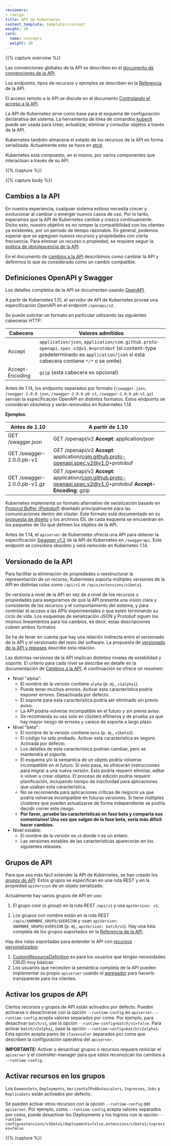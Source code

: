 ```yaml
---
reviewers:
- raelga
title: API de Kubernetes
content_template: templates/concept
weight: 30
card: 
  name: concepts
  weight: 30
---
```


{{% capture overview %}}

Las convenciones globales de la API se describen en el [documento de convenciones de la API](https://git.k8s.io/community/contributors/devel/sig-architecture/api-conventions.md).

Los endpoints, tipos de recursos y ejemplos se describen en la [Referencia](/es/docs/reference) de la API.

El acceso remoto a la API se discute en el documento [Controlando el acceso a la API](/docs/reference/access-authn-authz/controlling-access/).

La API de Kubernetes sirve como base para el esquema de configuración declarativa del sistema. La herramienta de
línea de comandos [kubectl](/docs/reference/kubectl/overview/) puede ser usada para crear, actualizar, eliminar y consultar objetos a través de la API.

Kubernetes también almacena el estado de los recursos de la API en forma serializada. Actualmente esto se hace en [etcd](https://coreos.com/docs/distributed-configuration/getting-started-with-etcd/).

Kubernetes está compuesto, en si mismo, por varios componentes que interactúan a través de su API.

{{% /capture %}}


{{% capture body %}}

## Cambios a la API

En nuestra experiencia, cualquier sistema exitoso necesita crecer y evolucionar al cambiar o emerger nuevos casos de uso. Por lo tanto, esperamos que la API de Kubernetes cambie y crezca continuamente. Dicho esto, nuestro objetivo es no romper la compatibilidad con los clientes ya existentes, por un período de tiempo razonable. En general, podemos esperar que se agreguen nuevos recursos y propiedades con cierta frecuencia. Para eliminar un recurso o propiedad, se requiere seguir la [política de obsolescencia de la API](/docs/reference/using-api/deprecation-policy/).

En el documento de [cambios a la API](https://git.k8s.io/community/contributors/devel/sig-architecture/api_changes.md) describimos como cambiar la API y definimos lo que es considerado como un cambio compatible.

## Definiciones OpenAPI y Swagger

Los detalles completos de la API se documentan usando [OpenAPI](https://www.openapis.org/).

A partir de Kubernetes 1.10, el servidor de API de Kubernetes provee una especificación OpenAPI en el endpoint  `/openapi/v2`.

Se puede solicitar un formato en particular utilizando las siguientes cabeceras HTTP:

| Cabecera        | Valores admitidos                                                                                                                                                                  |
| --------------- | ---------------------------------------------------------------------------------------------------------------------------------------------------------------------------------- |
| Accept          | `application/json`, `application/com.github.proto-openapi.spec.v2@v1.0+protobuf` (el content-type predeterminado es `application/json` si esta cabecera contiene `*/*` o se omite) |
| Accept-Encoding | `gzip` (esta cabecera es opcional)                                                                                                                                                 |

Antes de 1.14, los endpoints separados por formato (`/swagger.json`, `/swagger-2.0.0.json`, `/swagger-2.0.0.pb-v1`, `/swagger-2.0.0.pb-v1.gz`)
servían la especificación OpenAPI en distintos formatos. Estos endpoints se consideran obsoletos y serán removidos en Kubernetes 1.14.

**Ejemplos**:

| Antes de 1.10               | A partir de 1.10                                                                                                 |
| --------------------------- | ---------------------------------------------------------------------------------------------------------------- |
| GET /swagger.json           | GET /openapi/v2 **Accept**: application/json                                                                     |
| GET /swagger-2.0.0.pb-v1    | GET /openapi/v2 **Accept**: application/com.github.proto-openapi.spec.v2@v1.0+protobuf                           |
| GET /swagger-2.0.0.pb-v1.gz | GET /openapi/v2 **Accept**: application/com.github.proto-openapi.spec.v2@v1.0+protobuf **Accept-Encoding**: gzip |

Kubernetes implementa un formato alternativo de serialización basado en [Protocol Buffer (_Protobuf_)](https://developers.google.com/protocol-buffers/) diseñado principalmente para las comunicaciones dentro del clúster. Este formato está documentado en su [propuesta de diseño](https://github.com/kubernetes/community/blob/master/contributors/design-proposals/api-machinery/protobuf.md) y los archivos IDL de cada esquema se encuentran en los paquetes de Go que definen los objetos de la API.

Antes de 1.14, el `apiserver` de Kubernetes ofrecía una API para obtener la especificación [Swagger v1.2](http://swagger.io/) de la API de Kubernetes en `/swaggerapi`. Este endpoint se considera obsoleto y será removido en Kubernetes 1.14.

## Versionado de la API

Para facilitar la eliminación de propiedades o reestructurar la representación de un recurso, Kubernetes soporta múltiples versiones de la API en distintas rutas como `/api/v1` or `/apis/extensions/v1beta1`.

Se versiona a nivel de la API en vez de a nivel de los recursos o propiedades para asegurarnos de que la API presenta una visión clara y consistente de los recursos y el comportamiento del sistema, y para controlar el acceso a las APIs experimentales o que estén terminando su ciclo de vida. Los esquemas de serialización JSON y Protobuf siguen los mismos lineamientos para los cambios, es decir, estas descripciones cubren ambos formatos.

Se ha de tener en cuenta que hay una relación indirecta entre el versionado de la API y el versionado del resto del software. La propuesta de [versionado de la API y releases](https://git.k8s.io/community/contributors/design-proposals/release/versioning.md) describe esta relación.

Las distintas versiones de la API implican distintos niveles de estabilidad y soporte. El criterio para cada nivel se describe en detalle en la documentación de [Cambios a la API](https://git.k8s.io/community/contributors/devel/sig-architecture/api_changes.md#alpha-beta-and-stable-versions). A continuación se ofrece un resumen:

- Nivel "alpha":
  - El nombre de la versión contiene `alpha` (p. ej., `v1alpha1`).
  - Puede tener muchos errores. Activar esta característica podría exponer errores. Desactivada por defecto.
  - El soporte para esta característica podría ser eliminado sin previo aviso.
  - La API podría volverse incompatible en el futuro y sin previo aviso.
  - Se recomienda su uso solo en clústers efímeros y de prueba ya que hay mayor riesgo de errores y carece de soporte a largo plazo
- Nivel "beta":
  - El nombre de la versión contiene `beta` (p. ej., `v2beta3`).
  - El código ha sido probado. Activar esta característica es seguro. Activada por defecto.
  - Los detalles de esta característica podrían cambiar, pero se mantendrá el soporte.
  - El esquema y/o la semántica de un objeto podría volverse incompatible en el futuro. Si esto pasa, se ofrecerán instrucciones para migrar a una nueva versión. Esto podría requerir eliminar, editar o volver a crear objetos. El proceso de edición podría requerir planificación, incluyendo tiempo de inactividad para aplicaciones que usaban esta característica.
  - No se recomienda para aplicaciones críticas de negocio ya que podría volverse incompatible en futuras versiones. Si tiene múltiples clústeres que pueden actualizarse de forma independiente se podría decidir correr este riesgo.
  - **Por favor, ¡pruebe las características en fase beta y comparta sus comentarios! Una vez que salgan de la fase beta, sería más difícil hacer cambios.**
- Nivel estable:
  - El nombre de la versión es `vX` donde `X` es un entero.
  - Las versiones estables de las características aparecerán en los siguientes releases.

## Grupos de API

Para que sea más fácil extender la API de Kubernetes, se han creado los [*grupos de API*](https://git.k8s.io/community/contributors/design-proposals/api-machinery/api-group.md).
Estos grupos se especifican en una ruta REST y en la propiedad `apiVersion` de un objeto serializado.

Actualmente hay varios grupos de API en uso:

1. El grupo *core* (o *group*) en la ruta REST `/api/v1` y usa `apiVersion: v1`.

2. Los grupos con nombre están en la ruta REST `/apis/$NOMBRE_GRUPO/$VERSION` y usan `apiVersion: $NOMBRE_GRUPO/$VERSION`
   (p. ej., `apiVersion: batch/v1`).  Hay una lista completa de los grupos soportados en la [Referencia de la API](/es/docs/reference/).


Hay dos rutas soportadas para extender la API con [recursos personalizados](/docs/concepts/api-extension/custom-resources/):

1. [CustomResourceDefinition](/docs/tasks/access-kubernetes-api/extend-api-custom-resource-definitions/)
   es para los usuarios que tengan necesidades CRUD muy básicas
2. Los usuarios que necesiten la semántica completa de la API pueden implementar su propio `apiserver`
   usando el [agregador](/docs/tasks/access-kubernetes-api/configure-aggregation-layer/) para hacerlo
   transparente para los clientes.

## Activar los grupos de API

Ciertos recursos y grupos de API están activados por defecto. Pueden activarse o desactivarse con la opción `--runtime-config` en `apiserver`. `--runtime-config` acepta valores separados por coma. Por ejemplo, para desactivar `batch/v1`, use la opción
`--runtime-config=batch/v1=false`. Para activar `batch/v2alpha1`, pase la opción `--runtime-config=batch/v2alpha1`.
Esta opción acepta pares de `clave=valor` separados por coma que describen la configuración operativa del `apiserver`.

**IMPORTANTE:** Activar o desactivar grupos o recursos requiere reiniciar el `apiserver` y el controller-manager para que estos reconozcan los cambios a `--runtime-config`.

## Activar recursos en los grupos

Los `DaemonSets`, `Deployments`, `HorizontalPodAutoscalers`, `Ingresses`, `Jobs` y `ReplicaSets` están activados por defecto.

Se pueden activar otros recursos con la opción `--runtime-config` del `apiserver`. Por ejemplo, como `--runtime-config` acepta valores separados por coma, puede desactivar los Deployments y los Ingress con la opción
`--runtime-config=extensions/v1beta1/deployments=false,extensions/v1beta1/ingresses=false`

{{% /capture %}}
